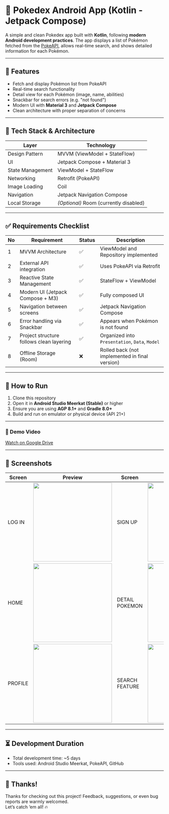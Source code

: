 # 🧩 Pokedex Android App (Kotlin - Jetpack Compose)

A simple and clean Pokedex app built with **Kotlin**, following **modern Android development practices**. The app displays a list of Pokémon fetched from the [PokeAPI](https://pokeapi.co/), allows real-time search, and shows detailed information for each Pokémon.

---

## 🚀 Features

- Fetch and display Pokémon list from PokeAPI
- Real-time search functionality
- Detail view for each Pokémon (image, name, abilities)
- Snackbar for search errors (e.g. "not found")
- Modern UI with **Material 3** and **Jetpack Compose**
- Clean architecture with proper separation of concerns

---

## 🧱 Tech Stack & Architecture

| Layer             | Technology                      |
|------------------|----------------------------------|
| Design Pattern    | MVVM (ViewModel + StateFlow)    |
| UI                | Jetpack Compose + Material 3    |
| State Management  | ViewModel + StateFlow           |
| Networking        | Retrofit (PokeAPI)              |
| Image Loading     | Coil                            |
| Navigation        | Jetpack Navigation Compose      |
| Local Storage     | *(Optional)* Room (currently disabled) |

---

## ✅ Requirements Checklist

| No | Requirement                            | Status  | Description |
|----|----------------------------------------|---------|-------------|
| 1  | MVVM Architecture                      | ✅      | ViewModel and Repository implemented |
| 2  | External API integration               | ✅      | Uses PokeAPI via Retrofit |
| 3  | Reactive State Management              | ✅      | StateFlow + ViewModel |
| 4  | Modern UI (Jetpack Compose + M3)       | ✅      | Fully composed UI |
| 5  | Navigation between screens             | ✅      | Jetpack Navigation Compose |
| 6  | Error handling via Snackbar            | ✅      | Appears when Pokémon is not found |
| 7  | Project structure follows clean layering | ✅    | Organized into `Presentation`, `Data`, `Model` |
| 8  | Offline Storage (Room)                 | ❌      | Rolled back (not implemented in final version) |

---

## 🧪 How to Run

1. Clone this repository
2. Open it in **Android Studio Meerkat (Stable)** or higher
3. Ensure you are using **AGP 8.1+** and **Gradle 8.0+**
4. Build and run on emulator or physical device (API 21+)

---

### 📝 Demo Video
[Watch on Google Drive](https://drive.google.com/file/d/1_JVGOteoMukgiNAZWYs34SrKEaTemuZ5/view?usp=sharing)

---

## 📸 Screenshots

| Screen | Preview | Screen | Preview |
|--------|---------|--------|---------|
| LOG IN | <img src="https://drive.google.com/uc?id=1EY51yzx1I7KV8MrzIu1S6EPpa9uXmA0B" width="250" /> | SIGN UP | <img src="https://drive.google.com/uc?id=1ZVM8WDM8LG-xzBCG6XKtEOrw1YlJR99u" width="250" /> |
| HOME | <img src="https://drive.google.com/uc?id=19mU13pIrMz23wFLIAWco0tWk5i3hImId" width="250" />| DETAIL POKEMON | <img src="https://drive.google.com/uc?id=1zsl0k_b2Z95uRhySd5fO7E5BtnXJqsnY" width="250" /> |
| PROFILE | <img src="https://drive.google.com/uc?id=1_NSPf3NuNkt5Y7NEbWpVWrBa-5CSbbwr" width="250" /> | SEARCH FEATURE | <img src="https://drive.google.com/uc?id=1dVPOV9WTW-ZjKdAIyPvVb11Jk4PBjmLr" width="250" /> |

---

## ⏳ Development Duration

- Total development time: ~5 days
- Tools used: Android Studio Meerkat, PokeAPI, GitHub

---

## 🙌 Thanks!

Thanks for checking out this project! Feedback, suggestions, or even bug reports are warmly welcomed.  
Let’s catch ‘em all! 🔥

